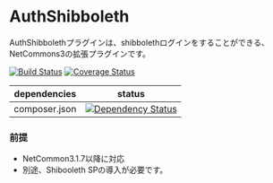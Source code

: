 # AuthShibboleth

AuthShibbolethプラグインは、shibbolethログインをすることができる、NetCommons3の拡張プラグインです。

[![Build Status](https://travis-ci.org/NetCommons3/AuthShibboleth.svg?branch=master)](https://travis-ci.org/NetCommons3/AuthShibboleth)
[![Coverage Status](https://img.shields.io/coveralls/NetCommons3/AuthShibboleth.svg)](https://coveralls.io/github/NetCommons3/AuthShibboleth)

| dependencies | status |
| ------------ | ------ |
| composer.json | [![Dependency Status](https://www.versioneye.com/user/projects/59ffab362de28c000fa16315/badge.svg?style=flat)](https://www.versioneye.com/user/projects/59ffab362de28c000fa16315) |

### 前提

* NetCommon3.1.7以降に対応
* 別途、Shibooleth SPの導入が必要です。
